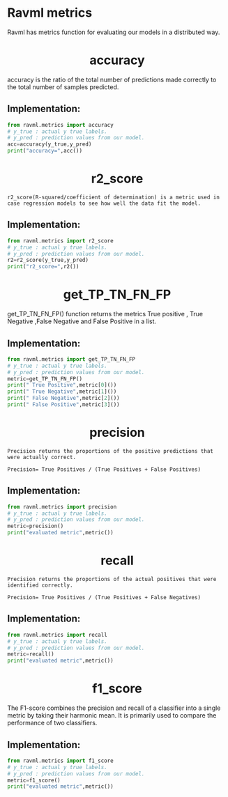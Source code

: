 # Ravml metrics

Ravml has metrics function for evaluating our models in a distributed way. 


<div align='center'>

# accuracy
</div align='center'>
    accuracy is the ratio of the total number of predictions made correctly to the total number of samples predicted.

## Implementation:
```python
from ravml.metrics import accuracy
# y_true : actual y true labels.
# y_pred : prediction values from our model.
acc=accuracy(y_true,y_pred)
print("accuracy=",acc())
```


<div align='center'>

# r2_score
</div align='center'>

    r2_score(R-squared/coefficient of determination) is a metric used in case regression models to see how well the data fit the model.

## Implementation:
```python
from ravml.metrics import r2_score
# y_true : actual y true labels.
# y_pred : prediction values from our model.
r2=r2_score(y_true,y_pred)
print("r2_score=",r2())
```
<div align='center'>

# get_TP_TN_FN_FP
</div align='center'>
    get_TP_TN_FN_FP() function returns the metrics True positive , True Negative ,False Negative and False Positive in a list.


## Implementation:
```python
from ravml.metrics import get_TP_TN_FN_FP
# y_true : actual y true labels.
# y_pred : prediction values from our model.
metric=get_TP_TN_FN_FP()
print(" True Positive",metric[0]())
print(" True Negative",metric[1]())
print(" False Negative",metric[2]())
print(" False Positive",metric[3]())
```
<div align='center'>

# precision
</div align='center'>
    
    Precision returns the proportions of the positive predictions that were actually correct.

    Precision= True Positives / (True Positives + False Positives)

## Implementation:

```python
from ravml.metrics import precision
# y_true : actual y true labels.
# y_pred : prediction values from our model.
metric=precision()
print("evaluated metric",metric())
```
<div align='center'>

# recall
</div align='center'> 
    
    Precision returns the proportions of the actual positives that were identified correctly.

    Precision= True Positives / (True Positives + False Negatives)

## Implementation:

```python
from ravml.metrics import recall
# y_true : actual y true labels.
# y_pred : prediction values from our model.
metric=recall()
print("evaluated metric",metric())
```
<div align='center'>

# f1_score
</div align='center'>

The F1-score combines the precision and recall of a classifier into a single metric by taking their harmonic mean. It is primarily used to compare the performance of two classifiers.


## Implementation:

```python
from ravml.metrics import f1_score
# y_true : actual y true labels.
# y_pred : prediction values from our model.
metric=f1_score()
print("evaluated metric",metric())
```